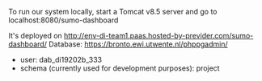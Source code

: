 To run our system locally, start a Tomcat v8.5 server and go to localhost:8080/sumo-dashboard

It's deployed on http://env-di-team1.paas.hosted-by-previder.com/sumo-dashboard/
Database: https://bronto.ewi.utwente.nl/phppgadmin/
- user: dab_di19202b_333
- schema (currently used for development purposes): project